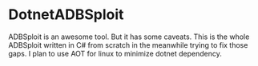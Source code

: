 # DotnetADBSploit
ADBSploit is an awesome tool. But it has some caveats. This is the whole ADBSploit written in C# from scratch in the meanwhile trying to fix those gaps. I plan to use AOT for linux to minimize dotnet dependency.